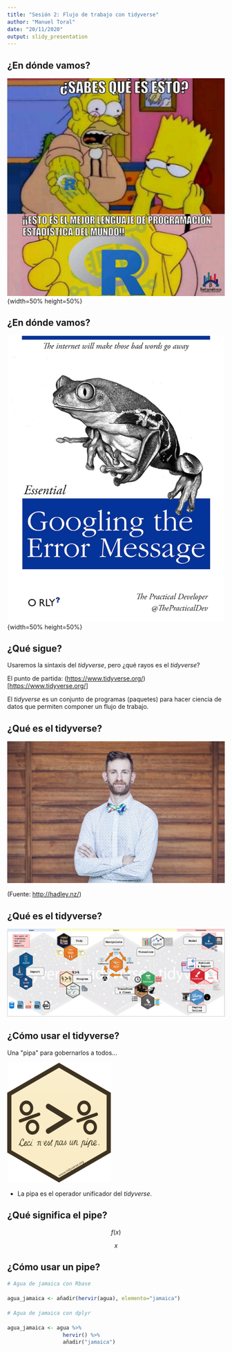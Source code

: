 ```yaml
---
title: "Sesión 2: Flujo de trabajo con tidyverse"
author: "Manuel Toral"
date: "20/11/2020"
output: slidy_presentation
---
```




## ¿En dónde vamos?

![Objetivo final](img_p2/meme.jpg){width=50% height=50%} 


## ¿En dónde vamos?

![Parece broma, pero es anécdota](img_p2/meme2.jpg){width=50% height=50%} 

## ¿Qué sigue?

Usaremos la sintaxis del *tidyverse*, pero ¿qué rayos es el *tidyverse*?

El punto de partida: (https://www.tidyverse.org/)[https://www.tidyverse.org/]

El *tidyverse* es un conjunto de programas (paquetes) para hacer ciencia de datos que permiten componer un flujo de trabajo.


## ¿Qué es el tidyverse?

![Hadley es mi pastor](img_p2/hadley.jpg)

(Fuente: http://hadley.nz/)

## ¿Qué es el tidyverse?

![El flujo de trabajo en el tidyverse](img_p2/tidyverse.png)

## ¿Cómo usar el tidyverse?

Una "pipa" para gobernarlos a todos...

![El flujo de trabajo en el tidyverse](img_p2/logo.png)

- La pipa es el operador unificador del *tidyverse*.


## ¿Qué significa el pipe?

$$f(x)$$


$$x %>% f()$$

## ¿Cómo usar un pipe?



```r
# Agua de jamaica con Rbase

agua_jamaica <- añadir(hervir(agua), elemento="jamaica")

# Agua de jamaica con dplyr

agua_jamaica <- agua %>%
                  hervir() %>% 
                  añadir("jamaica")
```



